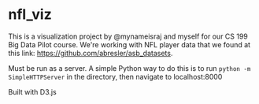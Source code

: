 nfl_viz
=======

This is a visualization project by @mynameisraj and myself for our CS 199 Big Data Pilot course. We're working with NFL player data that we found at this link: https://github.com/abresler/asb_datasets. 

Must be run as a server. A simple Python way to do this is to run `python -m SimpleHTTPServer` in the directory, then navigate to localhost:8000


Built with D3.js
